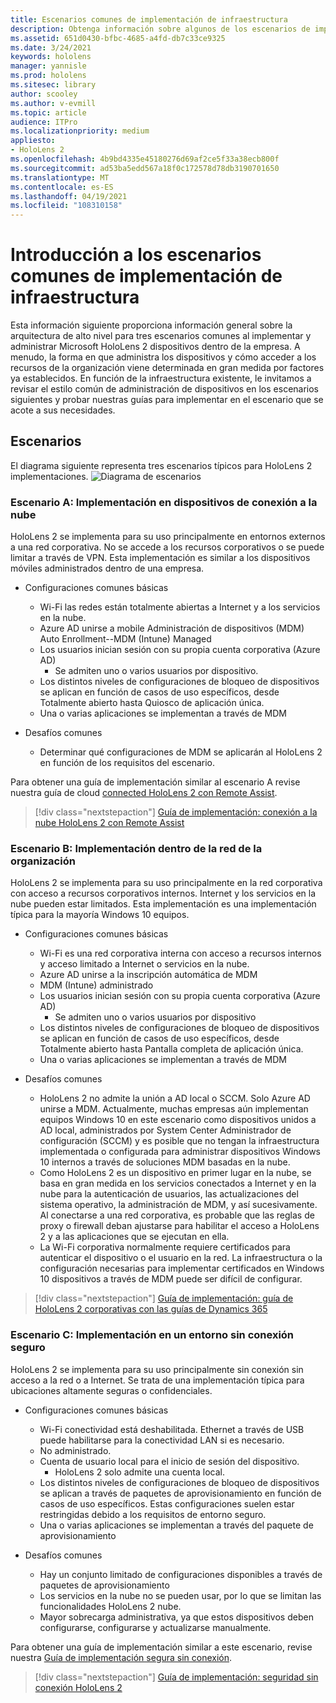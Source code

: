 ```yaml
---
title: Escenarios comunes de implementación de infraestructura
description: Obtenga información sobre algunos de los escenarios de implementación más comunes basados en diferentes implementaciones de infraestructura para la realidad mixta.
ms.assetid: 651d0430-bfbc-4685-a4fd-db7c33ce9325
ms.date: 3/24/2021
keywords: hololens
manager: yannisle
ms.prod: hololens
ms.sitesec: library
author: scooley
ms.author: v-evmill
ms.topic: article
audience: ITPro
ms.localizationpriority: medium
appliesto:
- HoloLens 2
ms.openlocfilehash: 4b9bd4335e45180276d69af2ce5f33a38ecb800f
ms.sourcegitcommit: ad53ba5edd567a18f0c172578d78db3190701650
ms.translationtype: MT
ms.contentlocale: es-ES
ms.lasthandoff: 04/19/2021
ms.locfileid: "108310158"
---
```

# <a name="common-infrastructure-deployment-scenarios-overview"></a>Introducción a los escenarios comunes de implementación de infraestructura

Esta información siguiente proporciona información general sobre la arquitectura de alto nivel para tres escenarios comunes al implementar y administrar Microsoft HoloLens 2 dispositivos dentro de la empresa. A menudo, la forma en que administra los dispositivos y cómo acceder a los recursos de la organización viene determinada en gran medida por factores ya establecidos. En función de la infraestructura existente, le invitamos a revisar el estilo común de administración de dispositivos en los escenarios siguientes y probar nuestras guías para implementar en el escenario que se acote a sus necesidades.

## <a name="scenarios"></a>Escenarios

El diagrama siguiente representa tres escenarios típicos para HoloLens 2 implementaciones.
![Diagrama de escenarios](images/scenarios.jpg)

### <a name="scenario-a-deploy-to-cloud-connect-devices"></a>Escenario A: Implementación en dispositivos de conexión a la nube

HoloLens 2 se implementa para su uso principalmente en entornos externos a una red corporativa. No se accede a los recursos corporativos o se puede limitar a través de VPN. Esta implementación es similar a los dispositivos móviles administrados dentro de una empresa.
 * Configuraciones comunes básicas
   * Wi-Fi las redes están totalmente abiertas a Internet y a los servicios en la nube.
   * Azure AD unirse a mobile Administración de dispositivos (MDM) Auto Enrollment--MDM (Intune) Managed
   * Los usuarios inician sesión con su propia cuenta corporativa (Azure AD)
     * Se admiten uno o varios usuarios por dispositivo.
   * Los distintos niveles de configuraciones de bloqueo de dispositivos se aplican en función de casos de uso específicos, desde Totalmente abierto hasta Quiosco de aplicación única.
   * Una o varias aplicaciones se implementan a través de MDM

* Desafíos comunes
   * Determinar qué configuraciones de MDM se aplicarán al HoloLens 2 en función de los requisitos del escenario.

Para obtener una guía de implementación similar al escenario A revise nuestra guía de cloud [connected HoloLens 2 con Remote Assist](hololens2-cloud-connected-overview.md).

> [!div class="nextstepaction"]
> [Guía de implementación: conexión a la nube HoloLens 2 con Remote Assist](hololens2-cloud-connected-overview.md)

### <a name="scenario-b-deploy-inside-your-organizations-network"></a>Escenario B: Implementación dentro de la red de la organización

HoloLens 2 se implementa para su uso principalmente en la red corporativa con acceso a recursos corporativos internos. Internet y los servicios en la nube pueden estar limitados. Esta implementación es una implementación típica para la mayoría Windows 10 equipos.

 * Configuraciones comunes básicas
   * Wi-Fi es una red corporativa interna con acceso a recursos internos y acceso limitado a Internet o servicios en la nube.
   * Azure AD unirse a la inscripción automática de MDM
   * MDM (Intune) administrado
   * Los usuarios inician sesión con su propia cuenta corporativa (Azure AD)
     * Se admiten uno o varios usuarios por dispositivo
   * Los distintos niveles de configuraciones de bloqueo de dispositivos se aplican en función de casos de uso específicos, desde Totalmente abierto hasta Pantalla completa de aplicación única.
   * Una o varias aplicaciones se implementan a través de MDM

 * Desafíos comunes
   * HoloLens 2 no admite la unión a AD local o SCCM. Solo Azure AD unirse a MDM. Actualmente, muchas empresas aún implementan equipos Windows 10 en este escenario como dispositivos unidos a AD local, administrados por System Center Administrador de configuración (SCCM) y es posible que no tengan la infraestructura implementada o configurada para administrar dispositivos Windows 10 internos a través de soluciones MDM basadas en la nube.
   * Como HoloLens 2 es un dispositivo en primer lugar en la nube, se basa en gran medida en los servicios conectados a Internet y en la nube para la autenticación de usuarios, las actualizaciones del sistema operativo, la administración de MDM, y así sucesivamente. Al conectarse a una red corporativa, es probable que las reglas de proxy o firewall deban ajustarse para habilitar el acceso a HoloLens 2 y a las aplicaciones que se ejecutan en ella.
   * La Wi-Fi corporativa normalmente requiere certificados para autenticar el dispositivo o el usuario en la red. La infraestructura o la configuración necesarias para implementar certificados en Windows 10 dispositivos a través de MDM puede ser difícil de configurar.

> [!div class="nextstepaction"]
> [Guía de implementación: guía de HoloLens 2 corporativas con las guías de Dynamics 365](hololens2-corp-connected-overview.md)

### <a name="scenario-c-deploy-in-secure-offline-environment"></a>Escenario C: Implementación en un entorno sin conexión seguro

HoloLens 2 se implementa para su uso principalmente sin conexión sin acceso a la red o a Internet. Se trata de una implementación típica para ubicaciones altamente seguras o confidenciales.
 * Configuraciones comunes básicas
   * Wi-Fi conectividad está deshabilitada. Ethernet a través de USB puede habilitarse para la conectividad LAN si es necesario.
   * No administrado.
   * Cuenta de usuario local para el inicio de sesión del dispositivo.
     * HoloLens 2 solo admite una cuenta local.
   * Los distintos niveles de configuraciones de bloqueo de dispositivos se aplican a través de paquetes de aprovisionamiento en función de casos de uso específicos. Estas configuraciones suelen estar restringidas debido a los requisitos de entorno seguro.
   * Una o varias aplicaciones se implementan a través del paquete de aprovisionamiento

 * Desafíos comunes
   * Hay un conjunto limitado de configuraciones disponibles a través de paquetes de aprovisionamiento
   * Los servicios en la nube no se pueden usar, por lo que se limitan las funcionalidades HoloLens 2 nube.
   * Mayor sobrecarga administrativa, ya que estos dispositivos deben configurarse, configurarse y actualizarse manualmente.

Para obtener una guía de implementación similar a este escenario, revise nuestra [Guía de implementación segura sin conexión](hololens-common-scenarios-offline-secure.md).

> [!div class="nextstepaction"]
> [Guía de implementación: seguridad sin conexión HoloLens 2](hololens-common-scenarios-offline-secure.md)
